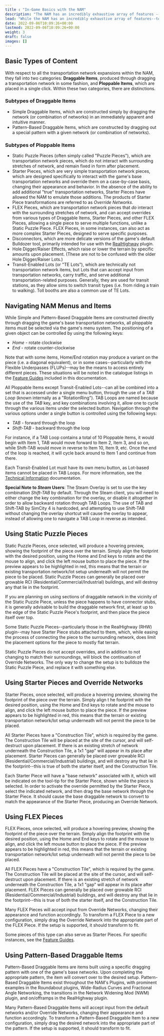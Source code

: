 ```yaml
---
title : "In-Game Basics with the NAM"
description: "The NAM has an incredibly exhaustive array of features -- understanding these concepts will make it much easier to use various tools in the NAM."
lead: "While the NAM has an incredibly exhaustive array of features--to the point at which few players will avail themselves of all of them--there are a few basic concepts that underlie all of the transportation network expansions within the mod. Understanding these concepts will make the process of acclimating to the various tools included in the NAM much easier."
date: 2022-09-06T10:09:26+00:00
lastmod: 2022-09-06T10:09:26+00:00
weight: 3
draft: false
images: []
---
```



## Basic Types of Content

With respect to all the transportation network expansions within the NAM, they fall into two categories: **Draggable Items**, produced through dragging a transportation network in some fashion, and **Ploppable Items**, which are placed in a single click. Within these two categories, there are distinctions.

### Subtypes of Draggable Items

* Simple Draggable Items, which are constructed simply by dragging the network (or combination of networks) in an immediately apparent and intuitive manner.
* Pattern-Based Draggable Items, which are constructed by dragging out a special pattern with a given network (or combination of networks).

### Subtypes of Ploppable Items

* Static Puzzle Pieces (often simply called "Puzzle Pieces"), which are transportation network pieces, which do not interact with surrounding stretches of network, and remain fixed in form after placement.
* Starter Pieces, which are very simple transportation network pieces, which are designed specifically to interact with the game's base transportation networks and override them on a case-by-case basis, changing their appearance and behavior. In the absence of the ability to add additional "true" transportation networks, Starter Pieces have allowed the NAM to emulate those additions. The products of Starter Piece transformations are referred to as _Override Networks_.
* FLEX Pieces, which are transportation network pieces that _do_ interact with the surrounding stretches of network, and can accept overrides from various types of Draggable Items, Starter Pieces, and other FLEX Pieces, allowing a single piece to serve multiple functions, unlike a Static Puzzle Piece. FLEX Pieces, in some instances, can also act as more complex Starter Pieces, designed to serve specific purposes.
* Disconnectors, which are more delicate versions of the game's default Bulldozer tool, primarily intended for use with the [RealHighway](/docs/feature-guides/realhighway/) plugin.
* Hole Digger/Raiser Effects, which raise or lower the terrain by specific amounts upon placement. (These are not to be confused with the older Hole Digger/Raiser Lots.)
* Transit-Enabled Lots (or "TE Lots"), which are technically not transportation network items, but Lots that can accept input from transportation networks, carry traffic, and serve additional transportation-related purposes. Generally, they are used for transit stations, as they allow sims to switch transit types (i.e. from riding a train to walking). Toll booths are also a common use of TE Lots.

## Navigating NAM Menus and Items

While Simple and Pattern-Based Draggable Items are constructed directly through dragging the game's base transportation networks, all ploppable items must be selected via the game's menu system. The positioning of a given object can be controlled by using the following keys:

* _Home_ - rotate clockwise
* _End_ - rotate counter-clockwise

Note that with some items, Home/End rotation may produce a variant on the piece (i.e. a diagonal equivalent), or in some cases--particularly with the Flexible Underpasses (FLUPs)--may be the means to access entirely different pieces. These situations will be noted in the catalogue listings in the [Feature Guides](/docs/feature-guides/) included in this documentation.

All Ploppable Items except Transit-Enabled Lots--can all be combined into a set that is accessed under a single menu button, through the use of a _TAB Loop_ (known internally as a "RotationRing"). TAB Loops are named because the use of the _TAB_ key, and key combinations involving it, allow one to cycle through the various items under the selected button. Navigation through the various options under a single button is controlled using the following keys:

* _TAB_ - forward through the loop
* _Shift-TAB_ - backward through the loop

For instance, if a TAB Loop contains a total of 10 Ploppable Items, it would begin with Item 1, TAB would move forward to Item 2, Item 3, and so on, while Shift-TAB would move in reverse to Item 10, Item 9, etc. Once the end of the loop is reached, it will cycle back around to Item 1 and continue from there.

Each Transit-Enabled Lot must have its own menu button, as Lot-based items cannot be placed in TAB Loops. For more information, see the [Technical Information](/docs/reference/technical-information/) documentation.

**Special Note to _Steam_ Users**: The Steam Overlay is set to use the key combination _Shift-TAB_ by default. Through the Steam client, you will need to either change the key combination for the overlay, or disable it altogether in order to allow backward rotation through TAB Loops. The use of TAB and Shift-TAB by SimCity 4 is hardcoded, and attempting to use Shift-TAB without changing the overlay shortcut will cause the overlay to appear, instead of allowing one to navigate a TAB Loop in reverse as intended.

## Using Static Puzzle Pieces

Static Puzzle Pieces, once selected, will produce a hovering preview, showing the footprint of the piece over the terrain. Simply align the footprint with the desired position, using the Home and End keys to rotate and the mouse to align, and click the left mouse button to place the piece. If the preview appears to be highlighted in red, this means that the terrain or existing transportation network/lot setup underneath will not permit the piece to be placed. Static Puzzle Pieces can generally be placed over growable RCI (Residential/Commercial/Industrial) buildings, and will destroy any that lie in the footprint.

If you are planning on using sections of draggable network in the vicinity of the Static Puzzle Piece, unless the piece happens to have connector stubs, it is generally advisable to build the draggable network first, at least up to the edge of the Static Puzzle Piece's footprint, and then place the piece itself over top.

Some Static Puzzle Pieces--particularly those in the RealHighway (RHW) plugin--may have Starter Piece stubs attached to them, which, while easing the process of connecting the piece to the surrounding network, does limit the placement options for the piece to mostly flat terrain.

Static Puzzle Pieces do not accept overrides, and in addition to not changing to match their surroundings, will block the continuation of Override Networks. The only way to change the setup is to bulldoze the Static Puzzle Piece, and replace it with something else.

## Using Starter Pieces and Override Networks

Starter Pieces, once selected, will produce a hovering preview, showing the footprint of the piece over the terrain. Simply align t he footprint with the desired position, using the Home and End keys to rotate and the mouse to align, and click the left mouse button to place the piece. If the preview appears to be highlighted in red, this means that the terrain or existing transportation network/lot setup underneath will not permit the piece to be placed.

All Starter Pieces have a "Construction Tile", which is required by the game. The Construction Tile will be placed at the site of the cursor, and will self-destruct upon placement. If there is an existing stretch of network underneath the Construction Tile, a 1x1 "gap" will appear in its place after placement. Starter Pieces can generally be placed over growable RCI (Residential/Commercial/Industrial) buildings, and will destroy any that lie in the footprint--this is true of both the starter itself, and the Construction Tile.

Each Starter Piece will have a "base network" associated with it, which will be indicated on the tool-tip for the Starter Piece, shown while the piece is selected. In order to activate the override permitted by the Starter Piece, select the indicated network, and then drag the base network _through_ the Starter Piece. It should cause the base draggable network to convert to match the appearance of the Starter Piece, producing an Override Network.

## Using FLEX Pieces

FLEX Pieces, once selected, will produce a hovering preview, showing the footprint of the piece over the terrain. Simply align the footprint with the desired position, using the Home and End keys to rotate and the mouse to align, and click the left mouse button to place the piece. If the preview appears to be highlighted in red, this means that the terrain or existing transportation network/lot setup underneath will not permit the piece to be placed.

All FLEX Pieces have a "Construction Tile", which is required by the game. The Construction Tile will be placed at the site of the cursor, and will self-destruct upon placement. If there is an existing stretch of network underneath the Construction Tile, a 1x1 "gap" will appear in its place after placement. FLEX Pieces can generally be placed over growable RCI (Residential/Commercial/Industrial) buildings, and will destroy any that lie in the footprint--this is true of both the starter itself, and the Construction Tile.

Many FLEX Pieces will accept input from Override Networks, changing their appearance and function accordingly. To transform a FLEX Piece to a new configuration, simply drag the Override Network into the appropriate part of the FLEX Piece. If the setup is supported, it should transform to fit.

Some pieces of this type can also serve as Starter Pieces. For specific instances, see the [Feature Guides](/docs/feature-guides/).

## Using Pattern-Based Draggable Items

Pattern-Based Draggable Items are items built using a specific dragging pattern with one of the game's base networks. Upon completing the appropriate pattern, the item will convert over to the desired setup. Pattern-Based Draggable Items exist throughout the NAM's Plugins, with prominent examples in the Roundabout plugins, Wide-Radius Curves and Fractional Angle Networking, the transitions in the Network Widening Mod (NWM) plugin, and on/offramps in the RealHighway plugin.

Many Pattern-Based Draggable Items will accept input from the default networks and/or Override Networks, changing their appearance and function accordingly. To transform a Pattern-Based Draggable Item to a new configuration, simply drag the desired network into the appropriate part of the pattern. If the setup is supported, it should transform to fit.